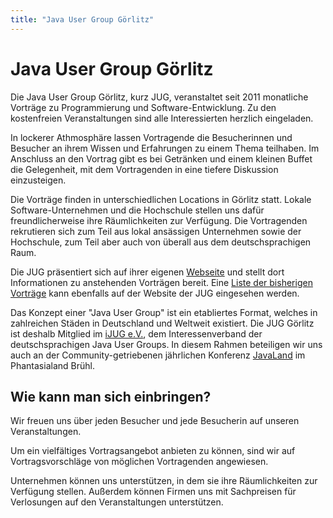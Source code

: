 ```yaml
---
title: "Java User Group Görlitz"
---
```


# Java User Group Görlitz

Die Java User Group Görlitz, kurz JUG, veranstaltet seit 2011 monatliche Vorträge zu Programmierung und Software-Entwicklung.
Zu den kostenfreien Veranstaltungen sind alle Interessierten herzlich eingeladen.

In lockerer Athmosphäre lassen Vortragende die Besucherinnen und Besucher an ihrem Wissen und Erfahrungen zu einem Thema
teilhaben. Im Anschluss an den Vortrag gibt es bei Getränken und einem kleinen Buffet die Gelegenheit, mit dem Vortragenden 
in eine tiefere Diskussion einzusteigen.

Die Vorträge finden in unterschiedlichen Locations in Görlitz statt. Lokale Software-Unternehmen und die Hochschule stellen uns dafür 
freundlicherweise ihre Räumlichkeiten zur Verfügung.
Die Vortragenden rekrutieren sich zum Teil aus lokal ansässigen Unternehmen sowie der Hochschule, zum Teil aber auch von überall aus dem 
deutschsprachigen Raum.

Die JUG präsentiert sich auf ihrer eigenen [Webseite](https://www.jug-gr.de) und stellt dort Informationen zu anstehenden Vorträgen bereit.
Eine [Liste der bisherigen Vorträge](https://www.jug-gr.de/themen) kann ebenfalls auf der Website der JUG eingesehen werden.

Das Konzept einer "Java User Group" ist ein etabliertes Format, welches in zahlreichen Städen in Deutschland und Weltweit existiert.
Die JUG Görlitz ist deshalb Mitglied im [iJUG e.V.](https://www.ijug.eu/de/home/), dem Interessenverband der deutschsprachigen Java User Groups.
In diesem Rahmen beteiligen wir uns auch an der Community-getriebenen jährlichen Konferenz [JavaLand](https://www.javaland.eu/de/home/) im 
Phantasialand Brühl.


## Wie kann man sich einbringen?

Wir freuen uns über jeden Besucher und jede Besucherin auf unseren Veranstaltungen. 

Um ein vielfältiges Vortragsangebot anbieten zu können, sind wir auf Vortragsvorschläge von möglichen Vortragenden angewiesen.

Unternehmen können uns unterstützen, in dem sie ihre Räumlichkeiten zur Verfügung stellen. 
Außerdem können Firmen uns mit Sachpreisen für Verlosungen auf den Veranstaltungen unterstützen.


 